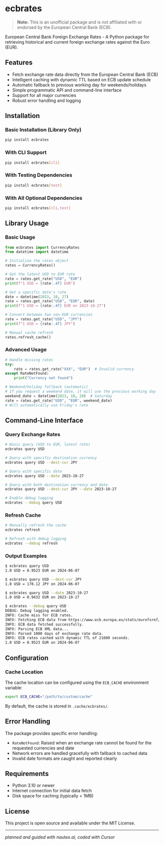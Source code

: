 # ecbrates

> **Note:** This is an unofficial package and is not affiliated with or endorsed by the European Central Bank (ECB).

European Central Bank Foreign Exchange Rates - A Python package for retrieving historical and current foreign exchange rates against the Euro (EUR).

## Features

- Fetch exchange rate data directly from the European Central Bank (ECB)
- Intelligent caching with dynamic TTL based on ECB update schedule
- Automatic fallback to previous working day for weekends/holidays
- Simple programmatic API and command-line interface
- Support for all major currencies
- Robust error handling and logging

## Installation

### Basic Installation (Library Only)

```bash
pip install ecbrates
```

### With CLI Support

```bash
pip install ecbrates[cli]
```

### With Testing Dependencies

```bash
pip install ecbrates[test]
```

### With All Optional Dependencies

```bash
pip install ecbrates[cli,test]
```

## Library Usage

### Basic Usage

```python
from ecbrates import CurrencyRates
from datetime import datetime

# Initialize the rates object
rates = CurrencyRates()

# Get the latest USD to EUR rate
rate = rates.get_rate("USD", "EUR")
print(f"1 USD = {rate:.4f} EUR")

# Get a specific date's rate
date = datetime(2023, 10, 27)
rate = rates.get_rate("USD", "EUR", date)
print(f"1 USD = {rate:.4f} EUR on 2023-10-27")

# Convert between two non-EUR currencies
rate = rates.get_rate("USD", "JPY")
print(f"1 USD = {rate:.4f} JPY")

# Manual cache refresh
rates.refresh_cache()
```

### Advanced Usage

```python
# Handle missing rates
try:
    rate = rates.get_rate("XXX", "EUR")  # Invalid currency
except RateNotFound:
    print("Currency not found")

# Weekend/holiday fallback (automatic)
# If you request a weekend date, it will use the previous working day
weekend_date = datetime(2023, 10, 28)  # Saturday
rate = rates.get_rate("USD", "EUR", weekend_date)
# Will automatically use Friday's rate
```

## Command-Line Interface

### Query Exchange Rates

```bash
# Basic query (USD to EUR, latest rate)
ecbrates query USD

# Query with specific destination currency
ecbrates query USD --dest-cur JPY

# Query with specific date
ecbrates query USD --date 2023-10-27

# Query with both destination currency and date
ecbrates query USD --dest-cur JPY --date 2023-10-27

# Enable debug logging
ecbrates --debug query USD
```

### Refresh Cache

```bash
# Manually refresh the cache
ecbrates refresh

# Refresh with debug logging
ecbrates --debug refresh
```

### Output Examples

```bash
$ ecbrates query USD
1.0 USD = 0.9523 EUR on 2024-06-07

$ ecbrates query USD --dest-cur JPY
1.0 USD = 170.12 JPY on 2024-06-07

$ ecbrates query USD --date 2023-10-27
1.0 USD = 0.9432 EUR on 2023-10-27

$ ecbrates --debug query USD
DEBUG: Debug logging enabled.
INFO: Cache miss for ECB rates.
INFO: Fetching ECB data from https://www.ecb.europa.eu/stats/eurofxref/eurofxref-hist.xml
INFO: ECB data fetched successfully.
INFO: Parsing ECB XML data...
INFO: Parsed 1000 days of exchange rate data.
INFO: ECB rates cached with dynamic TTL of 21600 seconds.
1.0 USD = 0.9523 EUR on 2024-06-07
```

## Configuration

### Cache Location

The cache location can be configured using the `ECB_CACHE` environment variable:

```bash
export ECB_CACHE="/path/to/custom/cache"
```

By default, the cache is stored in `.cache/ecbrates/`.

## Error Handling

The package provides specific error handling:

- `RateNotFound`: Raised when an exchange rate cannot be found for the requested currencies and date
- Network errors are handled gracefully with fallback to cached data
- Invalid date formats are caught and reported clearly

## Requirements

- Python 3.10 or newer
- Internet connection for initial data fetch
- Disk space for caching (typically < 1MB)

## License

This project is open source and available under the MIT License.

---

*planned and guided with nautex.ai, coded with Cursor* 